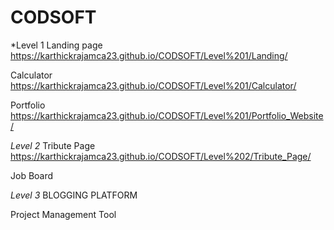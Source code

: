 # CODSOFT

*Level 1
Landing page 
https://karthickrajamca23.github.io/CODSOFT/Level%201/Landing/

Calculator
https://karthickrajamca23.github.io/CODSOFT/Level%201/Calculator/

Portfolio
https://karthickrajamca23.github.io/CODSOFT/Level%201/Portfolio_Website/

*Level 2*
Tribute Page
https://karthickrajamca23.github.io/CODSOFT/Level%202/Tribute_Page/

Job Board

*Level 3*
BLOGGING PLATFORM

Project Management Tool
